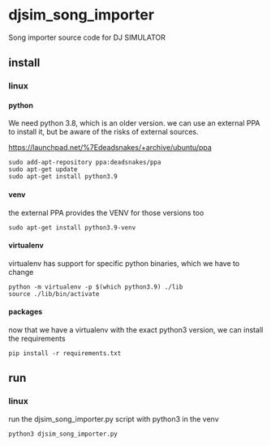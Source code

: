 # djsim_song_importer
Song importer source code for DJ SIMULATOR
## install
### linux
#### python
We need python 3.8, which is an older version.
we can use an external PPA to install it, but be aware of the risks of external sources.

https://launchpad.net/%7Edeadsnakes/+archive/ubuntu/ppa

```
sudo add-apt-repository ppa:deadsnakes/ppa
sudo apt-get update
sudo apt-get install python3.9
```

#### venv
the external PPA provides the VENV for those versions too

```
sudo apt-get install python3.9-venv
```

#### virtualenv
virtualenv has support for specific python binaries, which we have to change 

```
python -m virtualenv -p $(which python3.9) ./lib
source ./lib/bin/activate
```

#### packages
now that we have a virtualenv with the exact python3 version, we can install the requirements

```
pip install -r requirements.txt
```

## run
### linux
run the djsim_song_importer.py script with python3 in the venv

```
python3 djsim_song_importer.py
```


